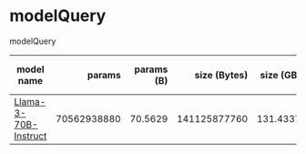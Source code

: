 # modelQuery
modelQuery






| model name | params | params (B) | size (Bytes) | size (GB) | layers | dim | ffn dim mult| mult of |heads | kv heads | norm eps | vocab size | rope theta |
| ---------- | ------: | ----------: | ------------: | ---------: | ------: | ---: | -----------: | -------: | ----: | --------: | --------: | ----------: | ----------: |
| [Llama-3-70B-Instruct](https://huggingface.co/meta-llama/Meta-Llama-3-70B-Instruct) | 70562938880 | 70.5629 | 141125877760 | 131.4337 | 80 | 8192 | 1.3 | 4096 | 64 | 8 | 1e-05 | 128256 | 500000.0 |


